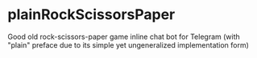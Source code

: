 # plainRockScissorsPaper
Good old rock-scissors-paper game inline chat bot for Telegram (with "plain" preface due to its simple yet ungeneralized implementation form)
